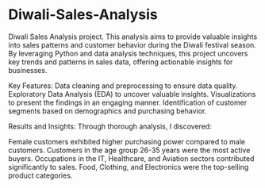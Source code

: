 # Diwali-Sales-Analysis
Diwali Sales Analysis project. This analysis aims to provide valuable insights into sales patterns and customer behavior during the Diwali festival season. By leveraging Python and data analysis techniques, this project uncovers key trends and patterns in sales data, offering actionable insights for businesses.

Key Features: Data cleaning and preprocessing to ensure data quality. Exploratory Data Analysis (EDA) to uncover valuable insights. Visualizations to present the findings in an engaging manner. Identification of customer segments based on demographics and purchasing behavior.

Results and Insights: Through thorough analysis, I discovered:

Female customers exhibited higher purchasing power compared to male customers. Customers in the age group 26-35 years were the most active buyers. Occupations in the IT, Healthcare, and Aviation sectors contributed significantly to sales. Food, Clothing, and Electronics were the top-selling product categories.
